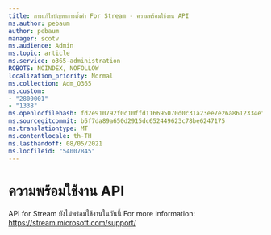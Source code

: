 ```yaml
---
title: การแก้ไขปัญหาการตั้งค่า For Stream - ความพร้อมใช้งาน API
ms.author: pebaum
author: pebaum
manager: scotv
ms.audience: Admin
ms.topic: article
ms.service: o365-administration
ROBOTS: NOINDEX, NOFOLLOW
localization_priority: Normal
ms.collection: Adm_O365
ms.custom:
- "2800001"
- "1338"
ms.openlocfilehash: fd2e910792f0c10ffd116695070d0c31a23ee7e26a8612334ef5d520d4a2b544
ms.sourcegitcommit: b5f7da89a650d2915dc652449623c78be6247175
ms.translationtype: MT
ms.contentlocale: th-TH
ms.lasthandoff: 08/05/2021
ms.locfileid: "54007845"
---
```

# <a name="api-availability"></a>ความพร้อมใช้งาน API

API for Stream ยังไม่พร้อมใช้งานในวันนี้
For more information: https://stream.microsoft.com/support/
